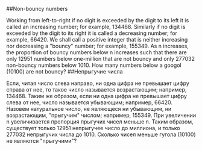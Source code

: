 ##Non-bouncy numbers

Working from left-to-right if no digit is exceeded by the digit to its left it is called an increasing number; for example, 134468.
Similarly if no digit is exceeded by the digit to its right it is called a decreasing number; for example, 66420.
We shall call a positive integer that is neither increasing nor decreasing a "bouncy" number; for example, 155349.
As n increases, the proportion of bouncy numbers below n increases such that there are only 12951 numbers below one-million that are not bouncy and only 277032 non-bouncy numbers below 1010.
How many numbers below a googol (10100) are not bouncy?
##Непрыгучие числа

Если, читая число слева направо, ни одна цифра не превышает цифру справа от нее, то такое число называется возрастающим; например, 134468.
Таким же образом, если ни одна цифра не превышает цифру слева от нее, число называется убывающим; например, 66420.
Назовем натуральное число, не являющеся ни убывающим, ни возрастающим, "прыгучим" числом; например, 155349.
При увеличении n увеличивается пропорция прыгучих чисел меньше n. Таким образом, существует только 12951 непрыгучее число до миллиона, и только 277032 непрыгучих числа до 1010.
Сколько чисел меньше гугола (10100) не являются "прыгучими"?
